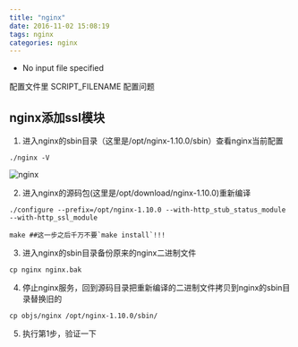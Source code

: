 ```yaml
---
title: "nginx"
date: 2016-11-02 15:08:19
tags: nginx
categories: nginx
---
```


- No input file specified

配置文件里
SCRIPT_FILENAME
配置问题

## nginx添加ssl模块

1. 进入nginx的sbin目录（这里是/opt/nginx-1.10.0/sbin）查看nginx当前配置
```
./nginx -V
```
![nginx](http://7xlbo3.com1.z0.glb.clouddn.com/2016/12/29/20161229130953.png)

2. 进入nginx的源码包(这里是/opt/download/nginx-1.10.0)重新编译

```
./configure --prefix=/opt/nginx-1.10.0 --with-http_stub_status_module --with-http_ssl_module

make ##这一步之后千万不要`make install`!!!
```

3. 进入nginx的sbin目录备份原来的nginx二进制文件

```
cp nginx nginx.bak
```

4. 停止nginx服务，回到源码目录把重新编译的二进制文件拷贝到nginx的sbin目录替换旧的
```
cp objs/nginx /opt/nginx-1.10.0/sbin/
```

5. 执行第1步，验证一下
